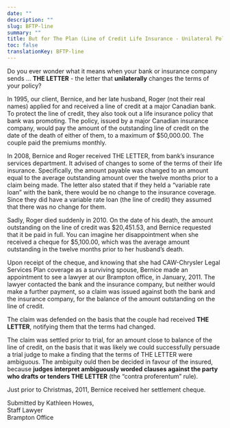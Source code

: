 ```yaml
---
date: ""
description: ""
slug: BFTP-line
summary: ""
title: But for The Plan (Line of Credit Life Insurance - Unilateral Policy Changes)
toc: false
translationKey: BFTP-line
---
```

Do you ever wonder what it means when your bank or insurance company sends ... **THE LETTER** - the letter that **unilaterally** changes the terms of your policy?

In 1995, our client, Bernice, and her late husband, Roger (not their real names) applied for and received a line of credit at a major Canadian bank. To protect the line of credit, they also took out a life insurance policy that bank was promoting. The policy, issued by a major Canadian insurance company, would pay the amount of the outstanding line of credit on the date of the death of either of them, to a maximum of $50,000.00. The couple paid the premiums monthly.

In 2008, Bernice and Roger received THE LETTER, from bank’s insurance services department. It advised of changes to some of the terms of their life insurance. Specifically, the amount payable was changed to an amount equal to the average outstanding amount over the twelve months prior to a claim being made. The letter also stated that if they held a “variable rate loan” with the bank, there would be no change to the insurance coverage. Since they did have a variable rate loan (the line of credit) they assumed that there was no change for them.

Sadly, Roger died suddenly in 2010. On the date of his death, the amount outstanding on the line of credit was $20,451.53, and Bernice requested that it be paid in full. You can imagine her disappointment when she received a cheque for $5,100.00, which was the average amount outstanding in the twelve months prior to her husband’s death.

Upon receipt of the cheque, and knowing that she had CAW-Chrysler Legal Services Plan coverage as a surviving spouse, Bernice made an appointment to see a lawyer at our Brampton office, in January, 2011. The lawyer contacted the bank and the insurance company, but neither would make a further  payment, so a claim was issued against both the bank and the insurance company, for the balance of the amount outstanding on the line of credit.

The claim was defended on the basis that the couple had received **THE LETTER**, notifying them that the terms had changed.

The claim was settled prior to trial, for an amount close to balance of the line of credit, on the basis that it was likely we could successfully persuade a trial judge to make a finding that the terms of THE LETTER were ambiguous. The ambiguity ould then be decided in favour of the insured, because **judges interpret ambiguously worded clauses against the party who drafts or tenders THE LETTER** (the “contra proferentum” rule).

Just prior to Christmas, 2011, Bernice received her settlement cheque.  
  
Submitted by Kathleen Howes,  
Staff Lawyer  
Brampton Office